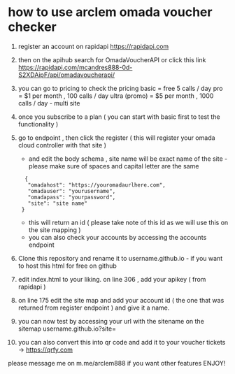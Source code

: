 # how to use arclem omada voucher checker

1. register an account on rapidapi https://rapidapi.com
2. then on the apihub search for OmadaVoucherAPI or click this link https://rapidapi.com/mcandres888-0d-S2XDAipF/api/omadavoucherapi/
3. you can go to pricing to check the pricing
    basic = free 5 calls / day
    pro = $1 per month , 100  calls / day
    ultra (promo) = $5 per month , 1000 calls / day - multi site

4. once you subscribe to a plan ( you can start with basic first to test the functionality )
5. go to endpoint , then click the register ( this will register your omada cloud controller with that site )
     - and edit the body schema , site name will be exact name of the site - please make sure of spaces and capital letter are the same
   ```
     {
      "omadahost": "https://youromadaurlhere.com",
      "omadauser": "yourusername",
      "omadapass": "yourpassword",
      "site": "site name"
    }
   ```
     - this will return an id ( please take note of this id as we will use this on the site mapping )
     - you can also check your accounts by accessing the accounts endpoint
6. Clone this repository and rename it to username.github.io  - if you want to host this html for free on github
7. edit index.html to your liking. on line 306 , add your apikey ( from rapidapi )
8. on line 175 edit the site map and add your account id ( the one that was returned from register endpoint ) and give it a name.
9. you can now test by accessing your url with the sitename on the sitemap  username.github.io?site=<sitename>
10. you can also convert this into qr code and add it to your voucher tickets -> https://qrfy.com

please message me on m.me/arclem888 if you want other features
ENJOY!
